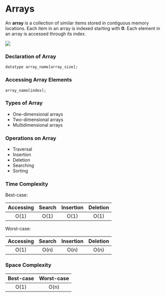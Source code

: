 # Arrays

An **array** is a collection of similar items stored in contiguous memory locations. Each item in an array is indexed starting with **0**. Each element in an array is accessed through its index.

<img src="./assets/01.png">

### Declaration of Array
<code>datatype array_name[array_size];</code>

### Accessing Array Elements
<code>array_name[index];</code>

### Types of Array

- One-dimensional arrays
- Two-dimensional arrays
- Multidimensional arrays

### Operations on Array

- Traversal
- Insertion
- Deletion
- Searching
- Sorting

### Time Complexity

Best-case:

| Accessing | Search    | Insertion | Deletion  |
| :-------: | :-------: | :-------: | :-------: |
| O(1)      | O(1)      | O(1)      | O(1)      |

Worst-case:

| Accessing | Search    | Insertion | Deletion  |
| :-------: | :-------: | :-------: | :-------: |
| O(1)      | O(n)      | O(n)      | O(n)      |

### Space Complexity

| Best-case | Worst-case |
| :-------: | :--------: |
| O(1)      | O(n)       |